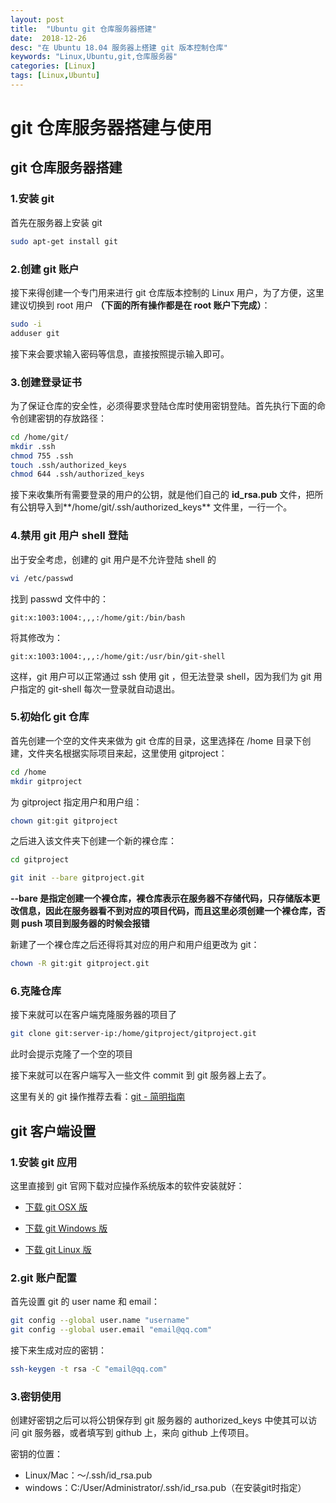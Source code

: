 ```yaml
---
layout: post
title:  "Ubuntu git 仓库服务器搭建"
date:  2018-12-26
desc: "在 Ubuntu 18.04 服务器上搭建 git 版本控制仓库"
keywords: "Linux,Ubuntu,git,仓库服务器"
categories: [Linux]
tags: [Linux,Ubuntu]
---
```

# git 仓库服务器搭建与使用

## git 仓库服务器搭建

### 1.安装 git

首先在服务器上安装 git

```bash
sudo apt-get install git
```

### 2.创建 git 账户

接下来得创建一个专门用来进行 git 仓库版本控制的 Linux 用户，为了方便，这里建议切换到 root 用户 **（下面的所有操作都是在 root 账户下完成）**：

```bash
sudo -i
adduser git
```

接下来会要求输入密码等信息，直接按照提示输入即可。

### 3.创建登录证书

为了保证仓库的安全性，必须得要求登陆仓库时使用密钥登陆。首先执行下面的命令创建密钥的存放路径：

```bash
cd /home/git/
mkdir .ssh
chmod 755 .ssh
touch .ssh/authorized_keys
chmod 644 .ssh/authorized_keys  
```

接下来收集所有需要登录的用户的公钥，就是他们自己的 **id_rsa.pub** 文件，把所有公钥导入到**/home/git/.ssh/authorized_keys** 文件里，一行一个。

### 4.禁用 git 用户 shell 登陆

出于安全考虑，创建的 git 用户是不允许登陆 shell 的

```bash
vi /etc/passwd
```

找到 passwd 文件中的：

```
git:x:1003:1004:,,,:/home/git:/bin/bash
```

将其修改为：

```
git:x:1003:1004:,,,:/home/git:/usr/bin/git-shell
```

这样，git 用户可以正常通过 ssh 使用 git ，但无法登录 shell，因为我们为 git 用户指定的 git-shell 每次一登录就自动退出。

### 5.初始化 git 仓库

首先创建一个空的文件夹来做为 git 仓库的目录，这里选择在 /home 目录下创建，文件夹名根据实际项目来起，这里使用 gitproject：

```bash
cd /home
mkdir gitproject
```

为 gitproject 指定用户和用户组：

```bash
chown git:git gitproject
```

之后进入该文件夹下创建一个新的裸仓库：

```bash
cd gitproject

git init --bare gitproject.git
```

**--bare 是指定创建一个裸仓库，裸仓库表示在服务器不存储代码，只存储版本更改信息，因此在服务器看不到对应的项目代码，而且这里必须创建一个裸仓库，否则 push 项目到服务器的时候会报错**

新建了一个裸仓库之后还得将其对应的用户和用户组更改为 git：

```bash
chown -R git:git gitproject.git
```

### 6.克隆仓库

接下来就可以在客户端克隆服务器的项目了

```bash
git clone git:server-ip:/home/gitproject/gitproject.git
```

此时会提示克隆了一个空的项目

接下来就可以在客户端写入一些文件 commit 到 git 服务器上去了。

这里有关的 git 操作推荐去看：[git - 简明指南](http://rogerdudler.github.io/git-guide/index.zh.html)

## git 客户端设置

### 1.安装 git 应用

这里直接到 git 官网下载对应操作系统版本的软件安装就好：

- [下载 git OSX 版](https://git-scm.com/download/mac)

- [下载 git Windows 版](https://gitforwindows.org/)

- [下载 git Linux 版](https://git-scm.com/download/linux)

### 2.git 账户配置

首先设置 git 的 user name 和 email：

```bash
git config --global user.name "username"
git config --global user.email "email@qq.com"
```

接下来生成对应的密钥：

```bash
ssh-keygen -t rsa -C "email@qq.com"
```

### 3.密钥使用

创建好密钥之后可以将公钥保存到 git 服务器的 authorized_keys 中使其可以访问 git 服务器，或者填写到 github 上，来向 github 上传项目。

密钥的位置：

- Linux/Mac：～/.ssh/id_rsa.pub
- windows：C:/User/Administrator/.ssh/id_rsa.pub（在安装git时指定）